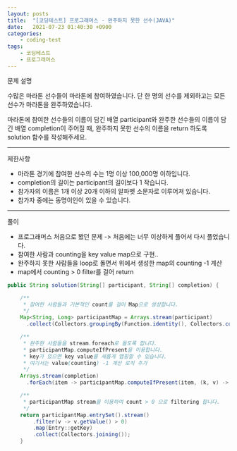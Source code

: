 ```yaml
---
layout: posts
title:  "[코딩테스트] 프로그래머스 - 완주하지 못한 선수(JAVA)"
date:   2021-07-23 01:40:30 +0900
categories: 
    - coding-test 
tags: 
    - 코딩테스트
    - 프로그래머스
---
```

문제 설명

수많은 마라톤 선수들이 마라톤에 참여하였습니다. 단 한 명의 선수를 제외하고는 모든 선수가 마라톤을 완주하였습니다.

마라톤에 참여한 선수들의 이름이 담긴 배열 participant와 완주한 선수들의 이름이 담긴 배열 completion이 주어질 때, 완주하지 못한 선수의 이름을 return 하도록 solution 함수를 작성해주세요.

---
제한사항
- 마라톤 경기에 참여한 선수의 수는 1명 이상 100,000명 이하입니다.
- completion의 길이는 participant의 길이보다 1 작습니다.
- 참가자의 이름은 1개 이상 20개 이하의 알파벳 소문자로 이루어져 있습니다.
- 참가자 중에는 동명이인이 있을 수 있습니다.

---
풀이
- 프로그래머스 처음으로 봤던 문제 -> 처음에는 너무 이상하게 풀어서 다시 풀었습니다.
- 참여한 사람과 counting을 key value map으로 구현..
- 완주하지 못한 사람들을 loop로 돌면서 위에서 생성한 map의 counting -1 계산
- map에서 counting > 0 filter를 걸어 return


```java
public String solution(String[] participant, String[] completion) {

    /**
     * 참여한 사람들과 기본적인 count를 걸어 Map으로 생성합니다.
     */
    Map<String, Long> participantMap = Arrays.stream(participant)
      .collect(Collectors.groupingBy(Function.identity(), Collectors.counting()));

    /**
     * 완주한 사람들을 stream.foreach로 돌도록 합니다.
     * participantMap.computeIfPresent을 이용합니다.
     * key가 있으면 key value를 새롭게 맵핑할 수 있습니다.
     * 여기서는 value(counting) -1 계산 로직 추가
     */
    Arrays.stream(completion)
      .forEach(item -> participantMap.computeIfPresent(item, (k, v) -> v - 1));

    /**
     * participantMap stream을 이용하여 count > 0 으로 filtering 합니다.
     */
    return participantMap.entrySet().stream()
        .filter(v -> v.getValue() > 0)
        .map(Entry::getKey)
        .collect(Collectors.joining());
    }
```